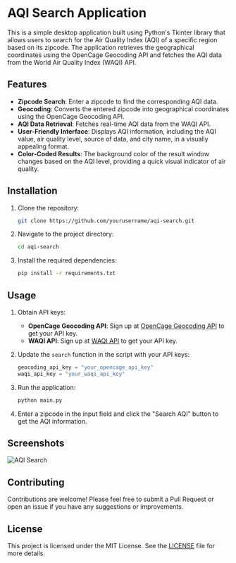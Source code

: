 # AQI Search Application

This is a simple desktop application built using Python's Tkinter library that allows users to search for the Air Quality Index (AQI) of a specific region based on its zipcode. The application retrieves the geographical coordinates using the OpenCage Geocoding API and fetches the AQI data from the World Air Quality Index (WAQI) API.

## Features

- **Zipcode Search**: Enter a zipcode to find the corresponding AQI data.
- **Geocoding**: Converts the entered zipcode into geographical coordinates using the OpenCage Geocoding API.
- **AQI Data Retrieval**: Fetches real-time AQI data from the WAQI API.
- **User-Friendly Interface**: Displays AQI information, including the AQI value, air quality level, source of data, and city name, in a visually appealing format.
- **Color-Coded Results**: The background color of the result window changes based on the AQI level, providing a quick visual indicator of air quality.

## Installation

1. Clone the repository:
    ```sh
    git clone https://github.com/yourusername/aqi-search.git
    ```
2. Navigate to the project directory:
    ```sh
    cd aqi-search
    ```
3. Install the required dependencies:
    ```sh
    pip install -r requirements.txt
    ```

## Usage

1. Obtain API keys:
    - **OpenCage Geocoding API**: Sign up at [OpenCage Geocoding API](https://opencagedata.com/) to get your API key.
    - **WAQI API**: Sign up at [WAQI API](https://aqicn.org/data-platform/token/) to get your API key.

2. Update the `search` function in the script with your API keys:
    ```python
    geocoding_api_key = "your_opencage_api_key"
    waqi_api_key = "your_waqi_api_key"
    ```

3. Run the application:
    ```sh
    python main.py
    ```

4. Enter a zipcode in the input field and click the "Search AQI" button to get the AQI information.

## Screenshots

![AQI Search](screenshots/aqi_search.png)

## Contributing

Contributions are welcome! Please feel free to submit a Pull Request or open an issue if you have any suggestions or improvements.

## License

This project is licensed under the MIT License. See the [LICENSE](LICENSE) file for more details.
